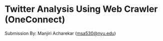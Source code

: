 # Twitter Analysis Using Web Crawler (OneConnect)

Submission By: Manjiri Acharekar (msa530@nyu.edu)
